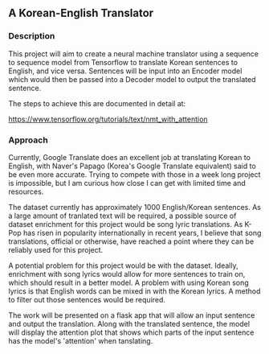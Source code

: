 ## A Korean-English Translator
### Description
This project will aim to create a neural machine translator using a sequence to sequence model from Tensorflow to translate Korean sentences to English, and vice versa. Sentences will be input into an Encoder model which would then be passed into a Decoder model to output the translated sentence.

The steps to achieve this are documented in detail at:

https://www.tensorflow.org/tutorials/text/nmt_with_attention

### Approach
Currently, Google Translate does an excellent job at translating Korean to English, with Naver's Papago (Korea's Google Translate equivalent) said to be even more accurate. Trying to compete with those in a week long project is impossible, but I am curious how close I can get with limited time and resources.

The dataset currently has approximately 1000 English/Korean sentences. As a large amount of tranlated text will be required, a possible source of dataset enrichment for this project would be song lyric translations. As K-Pop has risen in popularity internationally in recent years, I believe that song translations, official or otherwise, have reached a point where they can be reliably used for this project.

A potential problem for this project would be with the dataset. Ideally, enrichment with song lyrics would allow for more sentences to train on, which should result in a better model. A problem with using Korean song lyrics is that English words can be mixed in with the Korean lyrics. A method to filter out those sentences would be required.

The work will be presented on a flask app that will allow an input sentence and output the translation. Along with the translated sentence, the model will display the attention plot that shows which parts of the input sentence has the model's 'attention' when tanslating.